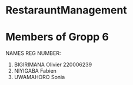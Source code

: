 # RestarauntManagement

# Members of Gropp 6
 NAMES                                REG NUMBER:

1. BIGIRIMANA Olivier                 220006239
2. NIYIGABA Fabien
3. UWAMAHORO Sonia
